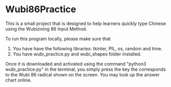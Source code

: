 # Wubi86Practice
This is a small project that is designed to help learners quickly type Chinese using the Wubizixing 86 Input Method.

To run this program locally, please make sure that
1. You have have the following libraries: tkinter, PIL, os, random and time.
2. You have wubi_practice.py and wubi_shapes folder installed.

Once it is downloaded and activated using the command "python3 wubi_practice.py" in the terminal, you simply press the key the corresponds to the Wubi 86 radical shown on the screen. You may look up the answer chart online.
